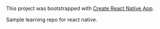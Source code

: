 This project was bootstrapped with [Create React Native App](https://github.com/react-community/create-react-native-app).

Sample learning repo for react native.